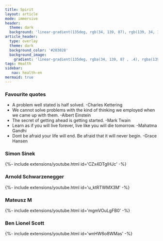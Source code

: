 ```yaml
---
title: Spirit
layout: article
mode: immersive
header:
  theme: dark
  background: 'linear-gradient(135deg, rgb(34, 139, 87), rgb(139, 34, 139))'
article_header:
  type: overlay
  theme: dark
  background_color: '#203028'
  background_image:
    gradient: 'linear-gradient(135deg, rgba(34, 139, 87 , .4), rgba(139, 34, 139, .4))'  
tags: Health
sidebar: 
   nav: health-en
mermaid: true   
--- 
```


### Favourite quotes
- A problem well stated is half solved. -Charles Kettering
- We cannot solve problems with the kind of thinking we employed when we came up with them. -Albert Einstein
- The secret of getting ahead is getting started. -Mark Twain
- Learn as if you will live forever, live like you will die tomorrow. -Mahatma Gandhi
- Dont be afraid your life will end. Be afraid that it will never begin. -Grace Hansen

### Simon Sinek
<div>{%- include extensions/youtube.html id='CZx4DTglHJc' -%}</div>

### Arnold Schwarzenegger
<div>{%- include extensions/youtube.html id='u_ktRTWMX3M' -%}</div>

### Mateusz M
<div>{%- include extensions/youtube.html id='mgmVOuLgFB0' -%}</div>

### Ben Lionel Scott
<div>{%- include extensions/youtube.html id='wnHW6o8WMas' -%}</div>





